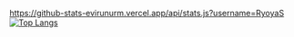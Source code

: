 https://github-stats-evirunurm.vercel.app/api/stats.js?username=RyoyaS
[![Top Langs](https://github-readme-stats.vercel.app/api/top-langs/?username=RyoyaS&theme=neon)](https://github.com/anuraghazra/github-readme-stats)

